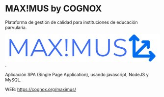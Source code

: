 # MAX!MUS by COGNOX

Plataforma de gestión de calidad para instituciones de educación parvularia.

![](https://raw.githubusercontent.com/ivansaldivar/cognox_maximus/master/logo_max_001.png).

Aplicación SPA (Single Page Application), usando javascript, NodeJS y MySQL.

WEB: https://cognox.org/maximus/
